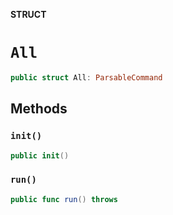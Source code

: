 **STRUCT**

# `All`

```swift
public struct All: ParsableCommand
```

## Methods
### `init()`

```swift
public init()
```

### `run()`

```swift
public func run() throws
```
